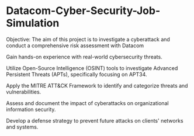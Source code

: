 # Datacom-Cyber-Security-Job-Simulation    
Objective: The aim of this project is to investigate a cyberattack and conduct a comprehensive risk assessment with Datacom    

Gain hands-on experience with real-world cybersecurity threats.

Utilize Open-Source Intelligence (OSINT) tools to investigate Advanced Persistent Threats (APTs), specifically focusing on APT34.

Apply the MITRE ATT&CK Framework to identify and categorize threats and vulnerabilities.

Assess and document the impact of cyberattacks on organizational information security.

Develop a defense strategy to prevent future attacks on clients' networks and systems.
